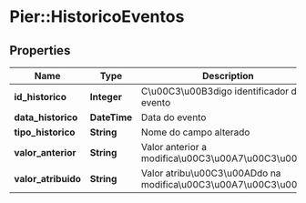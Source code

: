 # Pier::HistoricoEventos

## Properties
Name | Type | Description | Notes
------------ | ------------- | ------------- | -------------
**id_historico** | **Integer** | C\u00C3\u00B3digo identificador do evento | 
**data_historico** | **DateTime** | Data do evento | 
**tipo_historico** | **String** | Nome do campo alterado | 
**valor_anterior** | **String** | Valor anterior a modifica\u00C3\u00A7\u00C3\u00A3o | [optional] 
**valor_atribuido** | **String** | Valor atribu\u00C3\u00ADdo na modifica\u00C3\u00A7\u00C3\u00A3o | 



